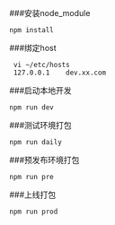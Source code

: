 ###安装node_module
```
npm install  
```
  


###绑定host
```
 vi ~/etc/hosts
 127.0.0.1    dev.xx.com
```
 
###启动本地开发
```
npm run dev
```


###测试环境打包
```
npm run daily
```
  
###预发布环境打包 
```
npm run pre
```
  
###上线打包
```
npm run prod 
```
